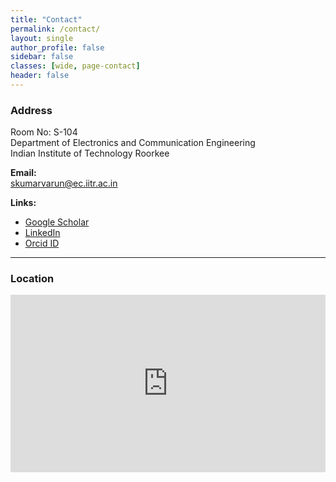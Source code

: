 ```yaml
---
title: "Contact"
permalink: /contact/
layout: single
author_profile: false
sidebar: false
classes: [wide, page-contact]
header: false
---
```


### Address  
Room No: S-104  
Department of Electronics and Communication Engineering  
Indian Institute of Technology Roorkee  

**Email:**  
[skumarvarun@ec.iitr.ac.in](mailto:skumarvarun@ec.iitr.ac.in)  

**Links:**  
- [Google Scholar](https://scholar.google.com/citations?user=vQ6OK3wAAAAJ&hl=en)  
- [LinkedIn](https://www.linkedin.com/in/sanjeev-kumar-varun-19b542170/)  
- [Orcid ID](https://orcid.org/0000-0002-0432-4892)  

---
### Location  
<div style="position:relative; overflow:hidden; padding-top:56.25%;">
  <iframe 
    src="https://www.google.com/maps/embed?pb=!1m18!1m12!1m3!1d3457.227828421579!2d77.89398441444277!3d29.865295981950223!2m3!1f0!2f0!3f0!3m2!1i1024!2i768!4f13.1!3m3!1m2!1s0x390eb3f596df0c89%3A0xdeb39fc5ed37a6d4!2sIndian%20Institute%20of%20Technology%20Roorkee!5e0!3m2!1sen!2sin!4v1695763912345!5m2!1sen!2sin"
    style="position:absolute; top:0; left:0; width:100%; height:100%; border:0;"
    allowfullscreen
    loading="lazy"
    referrerpolicy="no-referrer-when-downgrade">
  </iframe>
</div>
